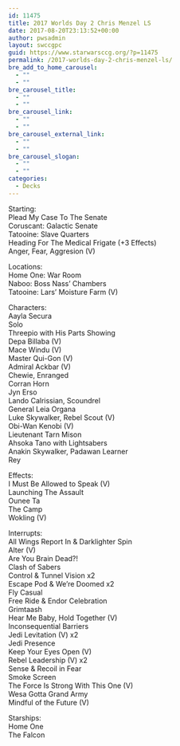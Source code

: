 ```yaml
---
id: 11475
title: 2017 Worlds Day 2 Chris Menzel LS
date: 2017-08-20T23:13:52+00:00
author: pwsadmin
layout: swccgpc
guid: https://www.starwarsccg.org/?p=11475
permalink: /2017-worlds-day-2-chris-menzel-ls/
bre_add_to_home_carousel:
  - ""
  - ""
bre_carousel_title:
  - ""
  - ""
bre_carousel_link:
  - ""
  - ""
bre_carousel_external_link:
  - ""
  - ""
bre_carousel_slogan:
  - ""
  - ""
categories:
  - Decks
---
```

Starting:  
Plead My Case To The Senate  
Coruscant: Galactic Senate  
Tatooine: Slave Quarters  
Heading For The Medical Frigate (+3 Effects)  
Anger, Fear, Aggresion (V)

Locations:  
Home One: War Room  
Naboo: Boss Nass&#8217; Chambers  
Tatooine: Lars&#8217; Moisture Farm (V)

Characters:  
Aayla Secura  
Solo  
Threepio with His Parts Showing  
Depa Billaba (V)  
Mace Windu (V)  
Master Qui-Gon (V)  
Admiral Ackbar (V)  
Chewie, Enranged  
Corran Horn  
Jyn Erso  
Lando Calrissian, Scoundrel  
General Leia Organa  
Luke Skywalker, Rebel Scout (V)  
Obi-Wan Kenobi (V)  
Lieutenant Tarn Mison  
Ahsoka Tano with Lightsabers  
Anakin Skywalker, Padawan Learner  
Rey

Effects:  
I Must Be Allowed to Speak (V)  
Launching The Assault  
Ounee Ta  
The Camp  
Wokling (V)

Interrupts:  
All Wings Report In & Darklighter Spin  
Alter (V)  
Are You Brain Dead?!  
Clash of Sabers  
Control & Tunnel Vision x2  
Escape Pod & We&#8217;re Doomed x2  
Fly Casual  
Free Ride & Endor Celebration  
Grimtaash  
Hear Me Baby, Hold Together (V)  
Inconsequential Barriers  
Jedi Levitation (V) x2  
Jedi Presence  
Keep Your Eyes Open (V)  
Rebel Leadership (V) x2  
Sense & Recoil in Fear  
Smoke Screen  
The Force Is Strong With This One (V)  
Wesa Gotta Grand Army  
Mindful of the Future (V)

Starships:  
Home One  
The Falcon